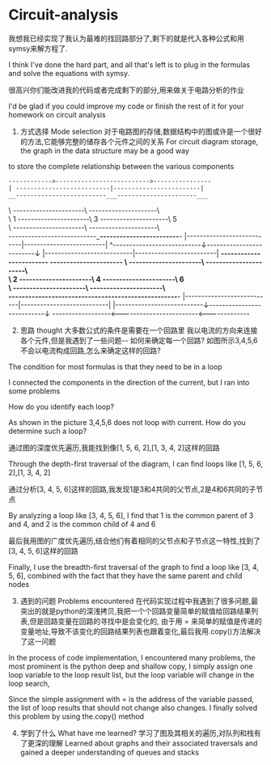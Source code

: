# Circuit-analysis
我想我已经实现了我认为最难的找回路部分了,剩下的就是代入各种公式和用symsy来解方程了.

I think I've done the hard part, and all that's left is to plug in the formulas and solve the equations with symsy.

很高兴你们能改进我的代码或者完成剩下的部分,用来做关于电路分析的作业

I'd be glad if you could improve my code or finish the rest of it for your homework on circuit analysis

1. 方式选择 Mode selection
对于电路图的存储,数据结构中的图或许是一个很好的方法,它能够完整的储存各个元件之间的关系
For circuit diagram storage, the graph in the data structure may be a good way 

to store the complete relationship between the various components

    ------------>-------------------------->----------------
    | --------------------------|------------------------|
    __-------------------------___----------------------___
   \   \----------------------\   \---------------------\   \
   \ 1 \----------------------\ 3 \---------------------\ 5 \
   \   \----------------------\   \---------------------\   \
    ---------------------------___------------------------__-
    |---------------------------|-------------------------|
    ^---------------------------↓-------------------------↓
    |---------------------------|-------------------------| 
    __------------------------ ____----------------------____
   \   \----------------------\   \----------------------\   \
   \ 2 \----------------------\ 4 \----------------------\ 6 \
   \   \----------------------\   \----------------------\   \
    __--------------------------__-------------------------__-
    |---------------------------|---------------------------|
    |---------------------------↓---------------------------↓
   ------------------<------------------------<-------------
   
2. 思路 thought
大多数公式的条件是需要在一个回路里
我以电流的方向来连接各个元件,但是我遇到了一些问题-- 
如何来确定每一个回路?
如图所示3,4,5,6不会以电流构成回路,怎么来确定这样的回路?

The condition for most formulas is that they need to be in a loop

I connected the components in the direction of the current, but I ran into some problems

How do you identify each loop?

As shown in the picture 3,4,5,6 does not loop with current. How do you determine such a loop?

通过图的深度优先遍历,我能找到像[1, 5, 6, 2],[1, 3, 4, 2]这样的回路

Through the depth-first traversal of the diagram, I can find loops like [1, 5, 6, 2],[1, 3, 4, 2]

通过分析[3, 4, 5, 6]这样的回路,我发现1是3和4共同的父节点,2是4和6共同的子节点

By analyzing a loop like [3, 4, 5, 6], I find that 1 is the common parent of 3 and 4, and 2 is the common child of 4 and 6

最后我用图的广度优先遍历,结合他们有着相同的父节点和子节点这一特性,找到了[3, 4, 5, 6]这样的回路

Finally, I use the breadth-first traversal of the graph to find a loop like [3, 4, 5, 6], combined with the fact that they have the same parent and child nodes


3. 遇到的问题 Problems encountered
在代码实现过程中我遇到了很多问题,最突出的就是python的深浅拷贝,我把一个个回路变量简单的赋值给回路结果列表,但是回路变量在回路的寻找中是会变化的,
由于用 = 来简单的赋值是传递的变量地址,导致不该变化的回路结果列表也跟着变化,最后我用.copy()方法解决了这一问题

In the process of code implementation, I encountered many problems, the most prominent is the python deep and shallow copy, I simply assign one loop variable to the loop result list, but the loop variable will change in the loop search,

Since the simple assignment with = is the address of the variable passed, the list of loop results that should not change also changes. I finally solved this problem by using the.copy() method

4. 学到了什么 What have me learned?
学习了图及其相关的遍历,对队列和栈有了更深的理解
Learned about graphs and their associated traversals and gained a deeper understanding of queues and stacks

